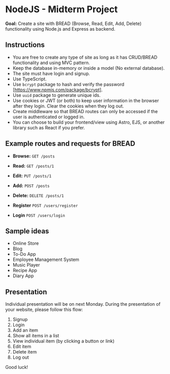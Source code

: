 # NodeJS - Midterm Project

**Goal:** Create a site with BREAD (Browse, Read, Edit, Add, Delete) functionality using Node.js and Express as backend.

## Instructions 

- You are free to create any type of site as long as it has CRUD/BREAD functionality and using MVC pattern.
- Keep the database in-memory or inside a model (No external database).
- The site must have login and signup.
- Use TypeScript.
- Use `bcrypt` package to hash and verify the password [https://www.npmjs.com/package/bcrypt].
- Use `uuid` package to generate unique ids.
- Use cookies or JWT (or both) to keep user information in the browser after they login. Clear the cookies when they log out.
- Create middleware so that BREAD routes can only be accessed if the user is authenticated or logged in.
- You can choose to build your frontend/view using Astro, EJS, or another library such as React if you prefer.

## Example routes and requests for BREAD

- **Browse:** `GET /posts`
- **Read:** `GET /posts/1`
- **Edit:** `PUT /posts/1`
- **Add:** `POST /posts`
- **Delete:** `DELETE /posts/1`

- **Register** `POST /users/register`
- **Login** `POST /users/login`

## Sample ideas

- Online Store
- Blog
- To-Do App
- Employee Management System
- Music Player
- Recipe App
- Diary App

## Presentation

Individual presentation will be on next Monday. During the presentation of your website, please follow this flow:

1. Signup
2. Login
3. Add an item
4. Show all items in a list
5. View individual item (by clicking a button or link)
6. Edit item
7. Delete item
8. Log out

Good luck!
